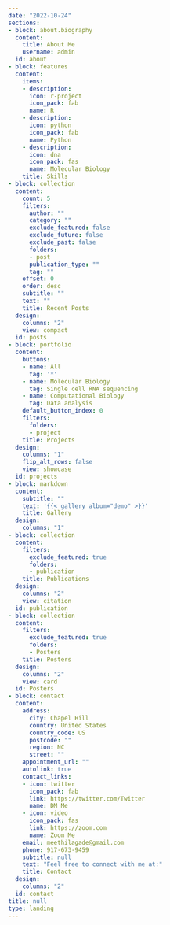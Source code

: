 ```yaml
---
date: "2022-10-24"
sections:
- block: about.biography
  content:
    title: About Me
    username: admin
  id: about
- block: features
  content:
    items:
    - description: 
      icon: r-project
      icon_pack: fab
      name: R
    - description: 
      icon: python
      icon_pack: fab
      name: Python
    - description: 
      icon: dna
      icon_pack: fas
      name: Molecular Biology
    title: Skills
- block: collection
  content:
    count: 5
    filters:
      author: ""
      category: ""
      exclude_featured: false
      exclude_future: false
      exclude_past: false
      folders:
      - post
      publication_type: ""
      tag: ""
    offset: 0
    order: desc
    subtitle: ""
    text: ""
    title: Recent Posts
  design:
    columns: "2"
    view: compact
  id: posts
- block: portfolio
  content:
    buttons:
    - name: All
      tag: '*'
    - name: Molecular Biology 
      tag: Single cell RNA sequencing
    - name: Computational Biology
      tag: Data analysis
    default_button_index: 0
    filters:
      folders:
      - project
    title: Projects
  design:
    columns: "1"
    flip_alt_rows: false
    view: showcase
  id: projects
- block: markdown
  content:
    subtitle: ""
    text: '{{< gallery album="demo" >}}'
    title: Gallery
  design:
    columns: "1"
- block: collection
  content:
    filters:
      exclude_featured: true
      folders:
      - publication
    title: Publications
  design:
    columns: "2"
    view: citation
  id: publication
- block: collection
  content:
    filters:
      exclude_featured: true
      folders:
      - Posters
    title: Posters
  design:
    columns: "2"
    view: card
  id: Posters
- block: contact
  content:
    address:
      city: Chapel Hill
      country: United States
      country_code: US
      postcode: ""
      region: NC
      street: ""
    appointment_url: ""
    autolink: true
    contact_links:
    - icon: twitter
      icon_pack: fab
      link: https://twitter.com/Twitter
      name: DM Me
    - icon: video
      icon_pack: fas
      link: https://zoom.com
      name: Zoom Me
    email: meethilagade@gmail.com
    phone: 917-673-9459
    subtitle: null
    text: "Feel free to connect with me at:" 
    title: Contact
  design:
    columns: "2"
  id: contact
title: null
type: landing
---
```

